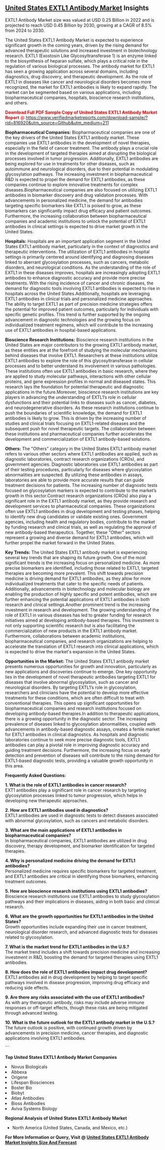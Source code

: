 <h2><a href="https://www.verifiedmarketreports.com/download-sample/?rid=816920&amp;utm_source=Github&amp;utm_medium=211" target="_blank">United States EXTL1 Antibody Market</a> Insights</h2><p>EXTL1 Antibody Market size was valued at USD 0.25 Billion in 2022 and is projected to reach USD 0.45 Billion by 2030, growing at a CAGR of 8.5% from 2024 to 2030.</p><p><p>The United States EXTL1 Antibody Market is expected to experience significant growth in the coming years, driven by the rising demand for advanced therapeutic solutions and increased investment in biotechnology research. EXTL1 (Exostosin Like Glycosyltransferase 1) is an enzyme linked to the biosynthesis of heparan sulfate, which plays a critical role in the regulation of various biological processes. The antibody market for EXTL1 has seen a growing application across several domains, including diagnostics, drug discovery, and therapeutic development. As the role of EXTL1 in diseases like cancer and neurological disorders becomes more recognized, the market for EXTL1 antibodies is likely to expand rapidly. The market can be segmented based on various applications, including biopharmaceutical companies, hospitals, bioscience research institutions, and others. <p><span class=""><span style="color: #ff0000;"><strong>Download Full PDF Sample Copy of United States EXTL1 Antibody Market Report</strong> @ </span><a href="https://www.verifiedmarketreports.com/download-sample/?rid=816920&amp;utm_source=Github&amp;utm_medium=211" target="_blank">https://www.verifiedmarketreports.com/download-sample/?rid=816920&amp;utm_source=Github&amp;utm_medium=211</a></span></p></p><p><strong>Biopharmaceutical Companies:</strong> Biopharmaceutical companies are one of the key drivers of the United States EXTL1 antibody market. These companies use EXTL1 antibodies in the development of novel therapies, especially in the field of cancer treatment. The antibody plays a crucial role in the development of targeted therapies aimed at disrupting the biological processes involved in tumor progression. Additionally, EXTL1 antibodies are being explored for use in treatments for other diseases, such as autoimmune and neurological disorders, due to their potential in modulating glycosylation pathways. The increasing investment in biopharmaceutical R&D is expected to propel the demand for EXTL1 antibodies, as these companies continue to explore innovative treatments for complex diseases.Biopharmaceutical companies are also focused on utilizing EXTL1 antibodies in biomarker discovery and drug validation processes. With advancements in personalized medicine, the demand for antibodies targeting specific biomarkers like EXTL1 is poised to grow, as these biomarkers can significantly impact drug efficacy and patient outcomes. Furthermore, the increasing collaboration between biopharmaceutical companies and academic institutions to unlock the potential of EXTL1 antibodies in clinical settings is expected to drive market growth in the United States. <p><strong>Hospitals:</strong> Hospitals are an important application segment in the United States EXTL1 antibody market, particularly in the context of diagnostics and therapeutic interventions. The utilization of EXTL1 antibodies in hospital settings is primarily centered around identifying and diagnosing diseases linked to aberrant glycosylation processes, such as cancers, metabolic disorders, and neurological conditions. As the understanding of the role of EXTL1 in these diseases improves, hospitals are increasingly adopting EXTL1 antibodies to enhance diagnostic accuracy and provide more precise treatments. With the rising incidence of cancer and chronic diseases, the demand for diagnostic tools involving EXTL1 antibodies is expected to rise in hospitals across the United States.Additionally, hospitals are leveraging EXTL1 antibodies in clinical trials and personalized medicine approaches. The ability to target EXTL1 as part of precision medicine strategies offers the potential for improved patient outcomes, particularly for individuals with specific genetic profiles. This trend is further supported by the ongoing advancement in diagnostic technologies and the growing focus on individualized treatment regimens, which will contribute to the increasing use of EXTL1 antibodies in hospital-based applications.<p><strong>Bioscience Research Institutions:</strong> Bioscience research institutions in the United States are major contributors to the growing EXTL1 antibody market, as these entities are at the forefront of studying the molecular mechanisms behind diseases that involve EXTL1. Researchers at these institutions utilize EXTL1 antibodies to explore the role of this glycosyltransferase in cellular processes and to better understand its involvement in various pathologies. These institutions often use EXTL1 antibodies in basic research, where they are applied to study molecular pathways, interactions with other cellular proteins, and gene expression profiles in normal and diseased states. This research lays the foundation for potential therapeutic and diagnostic applications in the future.Moreover, bioscience research institutions are key players in advancing the understanding of EXTL1’s role in cellular dysfunctions and their potential links to diseases such as cancer, diabetes, and neurodegenerative disorders. As these research institutions continue to push the boundaries of scientific knowledge, the demand for EXTL1 antibodies is likely to grow. This is driven by the increasing number of studies and clinical trials focusing on EXTL1-related diseases and the subsequent push for novel therapeutic targets. The collaboration between these institutions and pharmaceutical companies further accelerates the development and commercialization of EXTL1 antibody-based solutions.<p><strong>Others:</strong> The "Others" category in the United States EXTL1 antibody market refers to various other sectors where EXTL1 antibodies are applied, such as diagnostic laboratories, contract research organizations (CROs), and government agencies. Diagnostic laboratories use EXTL1 antibodies as part of their testing procedures, particularly for diseases where glycosylation abnormalities are suspected. By utilizing these antibodies in assays, laboratories are able to provide more accurate results that can guide treatment decisions for patients. The increasing number of diagnostic tests focused on glycosylation markers is expected to contribute to the market’s growth in this sector.Contract research organizations (CROs) also play a significant role in the EXTL1 antibody market, as they provide research and development services to pharmaceutical companies. These organizations often use EXTL1 antibodies in drug development and testing phases, helping to identify new drug candidates or validate existing ones. Government agencies, including health and regulatory bodies, contribute to the market by funding research and clinical trials, as well as regulating the approval of new antibody-based therapeutics. Together, these "Other" sectors represent a growing and diverse demand for EXTL1 antibodies, which will further propel the market forward in the United States.<p><strong>Key Trends:</strong> The United States EXTL1 antibody market is experiencing several key trends that are shaping its future growth. One of the most significant trends is the increasing focus on personalized medicine. As more precise biomarkers are identified, including those related to EXTL1, targeted therapies are becoming more prevalent. This shift towards precision medicine is driving demand for EXTL1 antibodies, as they allow for more individualized treatments that cater to the specific needs of patients. Additionally, advancements in biotechnology and molecular biology are enabling the production of highly specific and potent antibodies, which are further enhancing the potential applications of EXTL1 antibodies in both research and clinical settings.Another prominent trend is the increasing investment in research and development. The growing understanding of the role of EXTL1 in various diseases has led to greater funding for research initiatives aimed at developing antibody-based therapies. This investment is not only supporting scientific research but is also facilitating the commercialization of new products in the EXTL1 antibody market. Furthermore, collaborations between academic institutions, biopharmaceutical companies, and research organizations are helping to accelerate the translation of EXTL1 research into clinical applications, which is expected to drive the market's expansion in the United States.<p><strong>Opportunities in the Market:</strong> The United States EXTL1 antibody market presents numerous opportunities for growth and innovation, particularly as new applications and discoveries continue to emerge. One key opportunity lies in the development of novel therapeutic antibodies targeting EXTL1 for diseases that involve abnormal glycosylation, such as cancer and neurological disorders. By targeting EXTL1’s role in glycosylation, researchers and clinicians have the potential to develop more effective treatments for these conditions, which are often difficult to treat with conventional therapies. This opens up significant opportunities for biopharmaceutical companies and research institutions focused on developing antibody-based therapies.In addition to therapeutic applications, there is a growing opportunity in the diagnostic sector. The increasing prevalence of diseases linked to glycosylation abnormalities, coupled with advancements in antibody-based diagnostic assays, creates a fertile market for EXTL1 antibodies in clinical diagnostics. As hospitals and diagnostic laboratories continue to seek more precise diagnostic tools, EXTL1 antibodies can play a pivotal role in improving diagnostic accuracy and guiding treatment decisions. Furthermore, the increasing focus on early detection and prevention of diseases will contribute to the rising demand for EXTL1-based diagnostic tests, providing a valuable growth opportunity in this area.<p><strong>Frequently Asked Questions:</strong></p><p><strong>1. What is the role of EXTL1 antibodies in cancer research?</strong><br> EXT1 antibodies play a significant role in cancer research by targeting glycosylation processes linked to tumor progression, which helps in developing new therapeutic approaches.</p><p><strong>2. How are EXTL1 antibodies used in diagnostics?</strong><br> EXTL1 antibodies are used in diagnostic tests to detect diseases associated with abnormal glycosylation, such as cancers and metabolic disorders.</p><p><strong>3. What are the main applications of EXTL1 antibodies in biopharmaceutical companies?</strong><br> In biopharmaceutical companies, EXTL1 antibodies are utilized in drug discovery, therapy development, and biomarker identification for targeted therapies.</p><p><strong>4. Why is personalized medicine driving the demand for EXTL1 antibodies?</strong><br> Personalized medicine requires specific biomarkers for targeted treatment, and EXTL1 antibodies are critical in identifying those biomarkers, enhancing treatment outcomes.</p><p><strong>5. How are bioscience research institutions using EXTL1 antibodies?</strong><br> Bioscience research institutions use EXTL1 antibodies to study glycosylation pathways and their implications in diseases, aiding in both basic and clinical research.</p><p><strong>6. What are the growth opportunities for EXTL1 antibodies in the United States?</strong><br> Growth opportunities include expanding their use in cancer treatment, neurological disorder research, and advanced diagnostic tests for diseases related to glycosylation.</p><p><strong>7. What is the market trend for EXTL1 antibodies in the U.S.?</strong><br> The market trend includes a shift towards precision medicine and increasing investment in R&D, boosting the demand for targeted therapies using EXTL1 antibodies.</p><p><strong>8. How does the role of EXTL1 antibodies impact drug development?</strong><br> EXTL1 antibodies aid in drug development by helping to target specific pathways involved in disease progression, improving drug efficacy and reducing side effects.</p><p><strong>9. Are there any risks associated with the use of EXTL1 antibodies?</strong><br> As with any therapeutic antibody, risks may include adverse immune responses or off-target effects, though these risks are being mitigated through advanced testing.</p><p><strong>10. What is the future outlook for the EXTL1 antibody market in the U.S.?</strong><br> The future outlook is positive, with continued growth driven by advancements in precision medicine, cancer therapies, and diagnostic applications involving EXTL1 antibodies.</p>```</p><p><strong>Top United States EXTL1 Antibody Market Companies</strong></p><div data-test-id=""><p><li>Novus Biologicals</li><li> Abbexa</li><li> Origene</li><li> Lifespan Biosciences</li><li> Boster Bio</li><li> Biobyt</li><li> Atlas Antibodies</li><li> Bioss Antibodies</li><li> Aviva Systems Biology</li></p><div><strong>Regional Analysis of&nbsp;United States EXTL1 Antibody Market</strong></div><ul><li dir="ltr"><p dir="ltr">North America&nbsp;(United States, Canada, and Mexico, etc.)</p></li></ul><p><strong>For More Information or Query, Visit @&nbsp;</strong><strong><a href="https://www.verifiedmarketreports.com/product/extl1-antibody-market/?utm_source=Github&amp;utm_medium=211" target="_blank">United States EXTL1 Antibody Market Insights Size And Forecast</a></strong></p></div>
